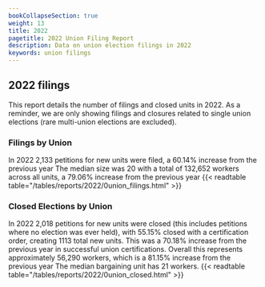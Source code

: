 ```yaml
---
bookCollapseSection: true
weight: 13
title: 2022
pagetitle: 2022 Union Filing Report
description: Data on union election filings in 2022
keywords: union filings
---
```


## 2022 filings

This report details the number of filings and closed units in 2022. As a reminder, we are only showing filings and closures related to single union elections (rare multi-union elections are excluded).

### Filings by Union
In 2022 2,133 petitions for new units were filed, a 60.14% increase from the previous year The median size was 20 with a total of 132,652 workers across all units, a 79.06% increase from the previous year
{{< readtable table="/tables/reports/2022/0union_filings.html" >}}

### Closed Elections by Union
In 2022 2,018 petitions for new units were closed (this includes petitions where no election was ever held), with 55.15% closed with a certification order, creating 1113 total new units. This was a 70.18% increase from the previous year in successful union certifications. Overall this represents approximately 56,290 workers, which is a 81.15% increase from the previous year The median bargaining unit has 21 workers.
{{< readtable table="/tables/reports/2022/0union_closed.html" >}}
